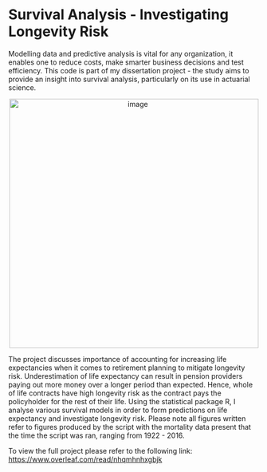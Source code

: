 # Survival Analysis - Investigating Longevity Risk

Modelling data and predictive analysis is vital for any organization, it enables one to reduce costs, make smarter business decisions and test efficiency. This code is part of my dissertation project - the study aims to provide an insight into survival analysis, particularly on its use in actuarial science.

<p align="center">
<img width="500" alt="image"src="https://user-images.githubusercontent.com/40894018/166569325-9ca39b6e-9228-4cfe-a6fc-39ec20495aaa.png">
</p>

The project discusses importance of accounting for increasing life expectancies when it comes to retirement planning to mitigate longevity risk. Underestimation of life expectancy can result in pension providers paying out more money over a longer period than expected. Hence, whole of life contracts have high longevity risk as the contract pays the policyholder for the rest of their life. Using the statistical package R, I analyse various survival models in order to form predictions on life expectancy and investigate longevity risk. Please note all figures written refer to figures produced by the script with the mortality data present that the time the script was ran, ranging from 1922 - 2016.

To view the full project please refer to the following link: https://www.overleaf.com/read/nhqmhnhxgbjk
